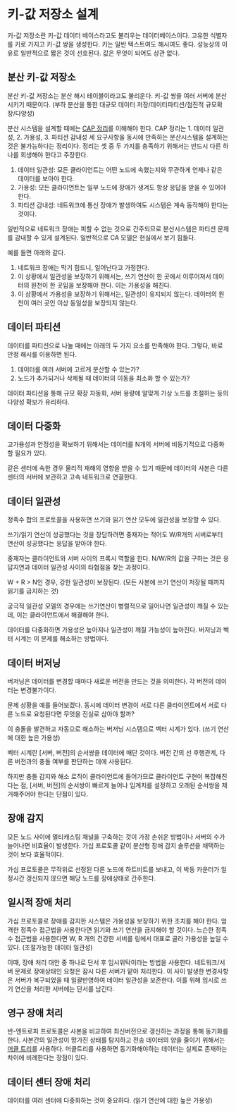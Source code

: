 키-값 저장소 설계
=

키-값 저장소란 키-값 데이터 베이스라고도 불리우는 데이터베이스이다.
고유한 식별자를 키로 가지고 키-값 쌍을 생성한다.
키는 일반 텍스트여도 해시여도 좋다.
성능상의 이유로 일반적으로 짧은 것이 선호된다.
값은 무엇이 되어도 상관 없다.

분산 키-값 저장소
-
분산 키-값 저장소는 분산 해시 테이블이라고도 불리운다.
키-값 쌍을 여러 서버에 분산시키기 때문이다. (부하 분산을 통한 대규모 데이터 저장/데이터파티션/점진적 규모확장/다양성)

분산 시스템을 설계할 때에는 [CAP 정리](https://www.ibm.com/kr-ko/topics/cap-theorem)를 이해해야 한다.
CAP 정리는 1. 데이터 일관성, 2. 가용성, 3. 파티션 감내성 세 요구사항을 동시에 만족하는 분산시스템을 설계하는 것은 불가능하다는 정리이다.
정리는 셋 중 두 가지를 충족하기 위해서는 반드시 다른 하나를 희생해야 한다고 주장한다.

1. 데이터 일관성: 모든 클라이언트는 어떤 노드에 속했는지와 무관하게 언제나 같은 데이터를 보아야 한다.
2. 가용성: 모든 클라이언트는 일부 노드에 장애가 생겨도 항상 응답을 받을 수 있어야 한다.
3. 파티션 감내성: 네트워크에 통신 장애가 발생하여도 시스템은 계속 동작해야 한다는 것이다.

일반적으로 네트워크 장애는 피할 수 없는 것으로 간주되므로 분산시스템은 파티션 문제를 감내할 수 있게 설계된다.
일반적으로 CA 모델은 현실에서 보기 힘들다.

예를 들면 아래와 같다.

1. 네트워크 장애는 막기 힘드니, 일어난다고 가정한다.
2. 이 상황에서 일관성을 보장하기 위해서는, 쓰기 연산이 한 곳에서 이루어져서 데이터의 원천이 한 곳임을 보장해야 한다. 이는 가용성을 해친다.
3. 이 상황에서 가용성을 보장하기 위해서는, 일관성이 유지되지 않는다. 데이터의 원천이 여러 곳인 이상 동일성을 보장되지 않는다.

데이터 파티션
-
데이터를 파티션으로 나눌 때에는 아래의 두 가지 요소를 만족해야 한다.
그렇다, 바로 안정 해시를 이용하면 된다.

1. 데이터를 여러 서버에 고르게 분산할 수 있는가?
2. 노드가 추가되거나 삭제될 때 데이터의 이동을 최소화 할 수 있는가?

데이터 파티션을 통해 규모 확장 자동화, 서버 용량에 알맞게 가상 노드를 조절하는 등의 다양성 확보가 유리하다.

데이터 다중화
-
고가용성과 안정성을 확보하기 위해서는 데이터를 N개의 서버에 비동기적으로 다중화 할 필요가 있다.

같은 센터에 속한 경우 물리적 재해의 영향을 받을 수 있기 때문에 데이터의 사본은 다른 센터의 서버에 보관하고 고속 네트워크로 연결한다.

데이터 일관성
-
정족수 합의 프로토콜을 사용하면 쓰기와 읽기 연산 모두에 일관성을 보장할 수 있다.

쓰기/읽기 연산이 성공했다는 것을 장담하려면 중재자는 적어도 W/R개의 서버로부터 연산이 성공했다는 응답을 받아야 한다.

중재자는 클라이언트와 서버 사이의 프록시 역할을 한다.
N/W/R의 값을 구하는 것은 응답지연과 데이터 일관성 사이의 타협점을 찾는 과정이다.

W + R > N인 경우, 강한 일관성이 보장된다. (모든 사본에 쓰기 연산이 저장될 때까지 읽기를 금지하는 것)

궁극적 일관성 모델의 경우에는 쓰기연산이 병렬적으로 일어나면 일관성이 깨질 수 있는데, 이는 클라이언트에서 해결해야 한다.

데이터를 다중화하면 가용성은 높아지나 일관성이 깨질 가능성이 높아진다.
버저닝과 벡터 시계는 이 문제를 해소하는 방법이다.

데이터 버저닝
-
버저닝은 데이터를 변경할 때마다 새로운 버전을 만드는 것을 의미한다.
각 버전의 데이터는 변경불가이다.

문제 상황을 예를 들어보겠다.
동시에 데이터 변경이 서로 다른 클라이언트에서 서로 다른 노드로 요청된다면 무엇을 진실로 삼아야 할까?

이 충돌을 발견하고 자동으로 해소하는 버저닝 시스템으로 벡터 시계가 있다.  (쓰기 연산에 대한 높은 가용성)

벡터 시계란 [서버, 버전]의 순서쌍을 데이터에 매단 것이다.
버전 간의 선 후행관계, 다른 버전과의 충돌 여부를 판단하는 데에 사용된다.

하지만 충돌 감지와 해소 로직이 클라이언트에 들어가므로 클라이언트 구현이 복잡해진다는 점, [서버, 버전]의 순서쌍이 빠르게 늘어나 임계치를 설정하고 오래된 순서쌍을 제거해주어야 한다는 단점이 있다.

장애 감지
-
모든 노드 사이에 멀티캐스팅 채널을 구축하는 것이 가장 손쉬운 방법이나 서버의 수가 늘어나면 비효율이 발생한다.
가십 프로토콜 같이 분산형 장애 감지 솔루션을 채택하는 것이 보다 효율적이다.

가십 프로토콜은 무작위로 선정된 다른 노드에 하트비트를 보내고, 이 박동 카운터가 일정시간 갱신되지 않으면 해당 노드를 장애상태로 간주한다.

일시적 장애 처리
-
가십 프로토콜로 장애를 감지한 시스템은 가용성을 보장하기 위한 조치를 해야 한다.
엄격한 정족수 접근법을 사용한다면 읽기와 쓰기 연산을 금지해야 할 것이다.
느슨한 정족수 접근법을 사용한다면 W, R 개의 건강한 서버를 링에서 대표로 골라 가용성을 높일 수 있다. (조절가능한 데이터 일관성)

이때, 장애 처리 대안 중 하나로 단서 후 임시위탁이라는 방법을 사용한다. 
네트워크/서버 문제로 장애상태인 요청은 잠시 다른 서버가 맡아 처리한다. 
이 사이 발생한 변경사항은 서버가 복구되었을 때 일괄반영하여 데이터 일관성을 보존한다. 
이를 위해 임시로 쓰기 연산을 처리한 서버에는 단서를 남긴다. 

영구 장애 처리
-
반-엔트로피 프로토콜은 사본을 비교하여 최신버전으로 갱신하는 과정을 통해 동기화를 한다.
사본간의 일관성이 망가진 상태를 탐지하고 전송 데이터의 양을 줄이기 위해서는 [머클 트리](https://www.banksalad.com/contents/%EC%89%BD%EA%B2%8C-%EC%84%A4%EB%AA%85%ED%95%98%EB%8A%94-%EB%B8%94%EB%A1%9D%EC%B2%B4%EC%9D%B8-%EB%A8%B8%ED%81%B4%ED%8A%B8%EB%A6%AC-Merkle-Trees-%EB%9E%80-ilULl)를 사용하다.
머클트리를 사용하면 동기화해야하는 데이터는 실제로 존재하는 차이에 비례한다는 장점이 있다.

데이터 센터 장애 처리
-
데이터를 여러 센터에 다중화하는 것이 중요하다. (읽기 연산에 대한 높은 가용성)




